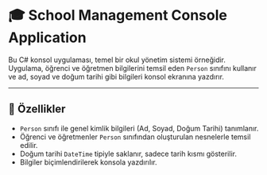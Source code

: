 # 🎓 School Management Console Application

Bu C# konsol uygulaması, temel bir okul yönetim sistemi örneğidir. Uygulama, öğrenci ve öğretmen bilgilerini temsil eden `Person` sınıfını kullanır ve ad, soyad ve doğum tarihi gibi bilgileri konsol ekranına yazdırır.

---

## 📌 Özellikler

- `Person` sınıfı ile genel kimlik bilgileri (Ad, Soyad, Doğum Tarihi) tanımlanır.
- Öğrenci ve öğretmenler `Person` sınıfından oluşturulan nesnelerle temsil edilir.
- Doğum tarihi `DateTime` tipiyle saklanır, sadece tarih kısmı gösterilir.
- Bilgiler biçimlendirilerek konsola yazdırılır.
